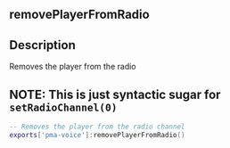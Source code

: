## removePlayerFromRadio

## Description

Removes the player from the radio

## NOTE: This is just syntactic sugar for `setRadioChannel(0)`

```lua
-- Removes the player from the radio channel
exports['pma-voice']:removePlayerFromRadio()
```